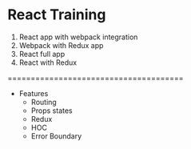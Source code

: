 # React Training

1. React app with webpack integration
2. Webpack with Redux app
3. React full app
4. React with Redux

======================================
- Features
    * Routing
    * Props states
    * Redux
    * HOC
    * Error Boundary
